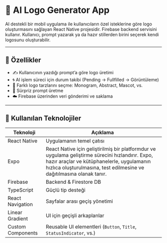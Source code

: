 # 🧠 AI Logo Generator App

AI destekli bir mobil uygulama ile kullanıcıların özel isteklerine göre logo oluşturmasını sağlayan React Native projesidir. Firebase backend servisini kullanır. Kullanıcı, prompt yazarak ya da hazır stillerden birini seçerek kendi logosunu oluşturabilir.

---

## 🚀 Özellikler

- ✍️ Kullanıcının yazdığı prompt’a göre logo üretimi
- 🌀 AI işlem süreci için durum takibi (Pending → Fullfilled → Görüntüleme)
- 🎨 Farklı logo tarzlarını seçme: Monogram, Abstract, Mascot, vs.
- 🔁 Sürpriz prompt üretme
- ☁️ Firebase üzerinden veri gönderimi ve saklama

---

## 🧩 Kullanılan Teknolojiler

| Teknoloji      | Açıklama                                  |
|----------------|-------------------------------------------|
| React Native   | Uygulamanın temel çatısı                  |
| Expo           | React Native için geliştirilmiş bir platformdur ve uygulama geliştirme sürecini hızlandırır. Expo, hazır araçlar ve kütüphanelerle, uygulamanın hızlıca oluşturulmasına, test edilmesine ve dağıtılmasına olanak tanır.   |
| Firebase       | Backend & Firestore DB                    |
| TypeScript     | Güçlü tip desteği                         |
| React Navigation | Sayfalar arası geçiş yönetimi          |
| Linear Gradient | UI için geçişli arkaplanlar              |
| Custom Components | Reusable UI elementleri (`Button`, `Title`, `StatusIndicator`, vs.) |
